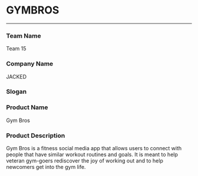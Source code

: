 # GYMBROS
---

### Team Name

Team 15

### Company Name

JACKED

### Slogan


### Product Name

Gym Bros

### Product Description

Gym Bros is a fitness social media app that allows users to connect with people that have similar workout routines and goals. It is meant to help veteran gym-goers rediscover the joy of working out and to help newcomers get into the gym life.

